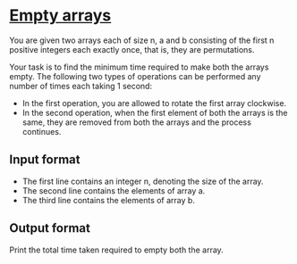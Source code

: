 # [Empty arrays][link]

You are given two arrays each of size n, a and b consisting of the first n positive integers each exactly once, that is, they are permutations.

Your task is to find the minimum time required to make both the arrays empty. The following two types of operations can be performed any number of times each taking 1 second:

- In the first operation, you are allowed to rotate the first array clockwise.
- In the second operation, when the first element of both the arrays is the same, they are removed from both the arrays and the process continues.

## Input format

- The first line contains an integer n, denoting the size of the array.
- The second line contains the elements of array a.
- The third line contains the elements of array b.

## Output format

Print the total time taken required to empty both the array.

[link]: https://www.hackerearth.com/practice/data-structures/queues/basics-of-queues/practice-problems/algorithm/empty-array-31ed638c/
